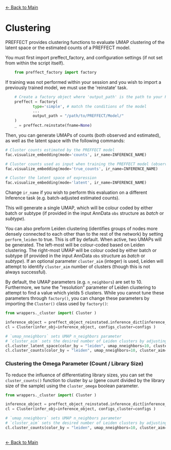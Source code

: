 [← Back to Main](../readme/readme.md#clustering)

# Clustering
PREFFECT provides clustering functions to evaluate UMAP clustering of the latent space or the estimated counts of a PREFFECT model.

You must first import preffect_factory, and configuration settings (if not set from within the script itself).
```python
    from preffect_factory import factory
```

If training was not performed within your session and you wish to import a previously trained model, we must use the 'reinstate' task.

```python
    # Create a factory object where 'output_path' is the path to your PREFFECT model
    preffect = factory(                      
            type='simple', # match the conditions of the model
            ...
            output_path = "/path/to/PREFFECT/Model/" 
    )
    _ = preffect.reinstate(fname=None)
```


Then, you can generate UMAPs of counts (both observed and estimated), as well as the latent space with the following commands:

```python
# Cluster counts estimated by the PREFFECT model
fac.visualize_embedding(mode='counts', ir_name=INFERENCE_NAME)

# Cluster counts used as input when training the PREFFECT model (observed or "true" counts)
fac.visualize_embedding(mode='true_counts', ir_name=INFERENCE_NAME)

# Cluster the latent space of expression
fac.visualize_embedding(mode='latent', ir_name=INFERENCE_NAME)
```

Change `ir_name` if you wish to perform this evaluation on a different Inference task (e.g. batch-adjusted estimated counts).

This will generate a single UMAP, which will be colour coded by either batch or subtype (if provided in the input AnnData `obs` structure as _batch_ or _subtype_). 

You can also preform Leiden clustering (identifies groups of nodes more densely connected to each other than to the rest of the network) by setting `perform_leiden` to true. This is off by default. When active, two UMAPs will be generated. The left-most will be colour-coded based on Leiden clustering. The right-most UMAP will be colour coded by either batch or subtype (if provided in the input AnnData `obs` structure as _batch_ or _subtype_). If an optional parameter `cluster_aim` (integer) is used, Leiden will attempt to identify `cluster_aim` number of clusters (though this is not always successful).

By default, the UMAP parameters (e.g. `n_neighbors`) are set to 10. Furthermore, we tune the "resolution" parameter of Leiden clustering to attempt to find a value which yields 5 clusters. While you cannot tune these parameters through `factory()`, you can change these parameters by importing the `Cluster()` class used by `factory()`:


```python
from wrappers._cluster import( Cluster )

inference_object = preffect_object_reinstated.inference_dict[inference_key] 
cl = Cluster(infer_obj=inference_object, configs_cluster=configs )

# `umap_nneighbors` sets UMAP n_neighbors parameter
# `cluster_aim` sets the desired number of Leiden clusters by adjusting `resolution` parameter (if not found, parameter set to 0.1)
cl.cluster_latent_space(color_by = "leiden", umap_nneighbors=10, cluster_aim=5)
cl.cluster_counts(color_by = "leiden", umap_nneighbors=10, cluster_aim=5)
```

### Clustering the Omega Parameter (Count / Library Size)

To reduce the influence of differentiating library sizes, you can set the `cluster_counts()` function to cluster by $\omega$ (gene count divided by the library size of the sample) using the `cluster_omega` boolean parameter.

```python
from wrappers._cluster import( Cluster )

inference_object = preffect_object_reinstated.inference_dict[inference_key] 
cl = Cluster(infer_obj=inference_object, configs_cluster=configs )

# `umap_nneighbors` sets UMAP n_neighbors parameter
# `cluster_aim` sets the desired number of Leiden clusters by adjusting `resolution` parameter (if not found, parameter set to 0.1)
cl.cluster_counts(color_by = "leiden", umap_nneighbors=10, cluster_aim=5, cluster_omega=True)
```

##
[← Back to Main](../readme.md#clustering)
